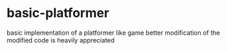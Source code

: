 # basic-platformer
basic implementation of a platformer like game
better modification of the modified code is heavily appreciated
